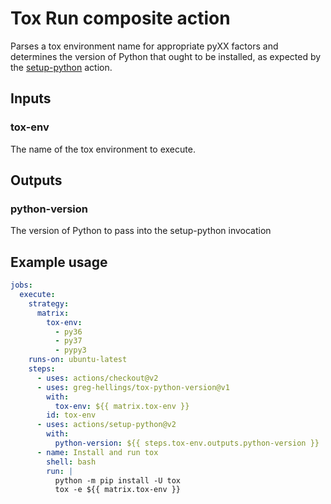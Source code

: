 # Tox Run composite action

Parses a tox environment name for appropriate pyXX factors and
determines the version of Python that ought to be installed, as
expected by the [setup-python](https://github.com/actions/setup-python)
action.

## Inputs

### tox-env

The name of the tox environment to execute.

## Outputs

### python-version

The version of Python to pass into the setup-python invocation

## Example usage

```yaml
jobs:
  execute:
    strategy:
      matrix:
        tox-env:
          - py36
          - py37
          - pypy3
    runs-on: ubuntu-latest
    steps:
      - uses: actions/checkout@v2
      - uses: greg-hellings/tox-python-version@v1
        with:
          tox-env: ${{ matrix.tox-env }}
        id: tox-env
      - uses: actions/setup-python@v2
        with:
          python-version: ${{ steps.tox-env.outputs.python-version }}
      - name: Install and run tox
        shell: bash
        run: |
          python -m pip install -U tox
          tox -e ${{ matrix.tox-env }}
```
